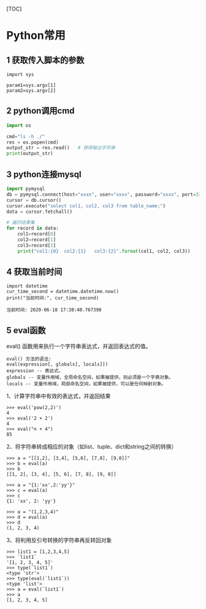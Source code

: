 [TOC]

# Python常用

## 1 获取传入脚本的参数

```
import sys

param1=sys.argv[1]
param2=sys.argv[2]
```

## 2 python调用cmd

```python
import os

cmd="ls -h ./"
res = os.popen(cmd)
output_str = res.read()   # 获得输出字符串
print(output_str)
```

## 3 python连接mysql

```python
import pymysql
db = pymysql.connect(host="xxxx", user="xxxx", password="xxxx", port=3306, database="xxx")
cursor = db.cursor()
cursor.execute("select col1, col2, col3 from table_name;")
data = cursor.fetchall()

# 遍历结果集
for record in data:
    col1=record[0]
    col2=record[1]
    col3=record[2]
    print("col1:{0}  col2:{1}   col3:{2}".format(col1, col2, col3))
```

## 4 获取当前时间

```
import datetime
cur_time_second = datetime.datetime.now()
print("当前时间:", cur_time_second)

当前时间: 2020-06-18 17:38:48.767390
```

## 5 eval函数

eval() 函数用来执行一个字符串表达式，并返回表达式的值。

```
eval() 方法的语法:
eval(expression[, globals[, locals]])
expression -- 表达式。
globals -- 变量作用域，全局命名空间，如果被提供，则必须是一个字典对象。
locals -- 变量作用域，局部命名空间，如果被提供，可以是任何映射对象。
```

1、计算字符串中有效的表达式，并返回结果

```
>>> eval('pow(2,2)')
4
>>> eval('2 + 2')
4
>>> eval("n + 4")
85
```

2、将字符串转成相应的对象（如list、tuple、dict和string之间的转换）

```
>>> a = "[[1,2], [3,4], [5,6], [7,8], [9,0]]"
>>> b = eval(a)
>>> b
[[1, 2], [3, 4], [5, 6], [7, 8], [9, 0]]

>>> a = "{1:'xx',2:'yy'}"
>>> c = eval(a)
>>> c
{1: 'xx', 2: 'yy'}

>>> a = "(1,2,3,4)"
>>> d = eval(a)
>>> d
(1, 2, 3, 4)
```

3、将利用反引号转换的字符串再反转回对象

```
>>> list1 = [1,2,3,4,5]
>>> `list1`
'[1, 2, 3, 4, 5]'
>>> type(`list1`)
<type 'str'>
>>> type(eval(`list1`))
<type 'list'>
>>> a = eval(`list1`)
>>> a
[1, 2, 3, 4, 5]
```



